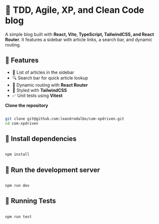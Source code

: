 # 📝 TDD, Agile, XP, and Clean Code blog

A simple blog built with **React, Vite, TypeScript, TailwindCSS, and React Router**. It features a sidebar with article links, a search bar, and dynamic routing.

## 📌 Features
- 📖 List of articles in the sidebar  
- 🔍 Search bar for quick article lookup  
- 🔗 Dynamic routing with **React Router**  
- 🎨 Styled with **TailwindCSS**  
- ✅ Unit tests using **Vitest**  

**Clone the repository**  

```bash

git clone git@github.com:leandrodalbo/com-xpdriven.git
cd com-xpdriven

```

## 🚀 Install dependencies

```bash

npm install

```

## 🚀 Run the development server

```bash

npm run dev

```

## 🧪 Running Tests

```bash

npm run test

```
